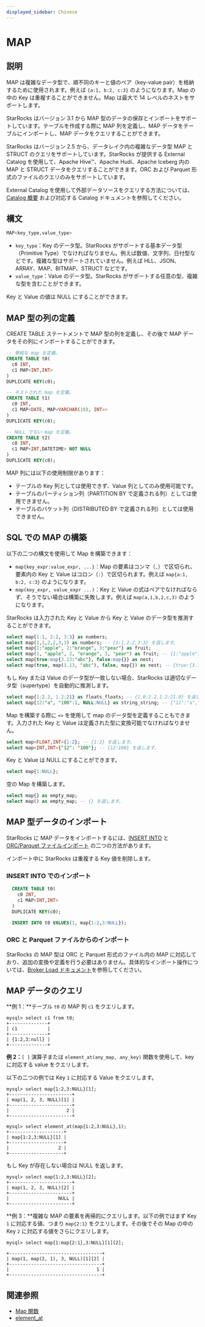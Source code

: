 ```yaml
---
displayed_sidebar: Chinese
---
```


# MAP

## 説明

MAP は複雑なデータ型で、順不同のキーと値のペア（key-value pair）を格納するために使用されます。例えば `{a:1, b:2, c:3}` のようになります。Map の中の Key は重複することができません。Map は最大で 14 レベルのネストをサポートします。

StarRocks はバージョン 3.1 から MAP 型のデータの保存とインポートをサポートしています。テーブルを作成する際に MAP 列を定義し、MAP データをテーブルにインポートし、MAP データをクエリすることができます。

StarRocks はバージョン 2.5 から、データレイク内の複雑なデータ型 MAP と STRUCT のクエリをサポートしています。StarRocks が提供する External Catalog を使用して、Apache Hive™、Apache Hudi、Apache Iceberg 内の MAP と STRUCT データをクエリすることができます。ORC および Parquet 形式のファイルのクエリのみをサポートしています。

External Catalog を使用して外部データソースをクエリする方法については、[Catalog 概要](../../../data_source/catalog/catalog_overview.md) および対応する Catalog ドキュメントを参照してください。

## 構文

```SQL
MAP<key_type,value_type>
```

- `key_type`：Key のデータ型。StarRocks がサポートする基本データ型（Primitive Type）でなければなりません。例えば数値、文字列、日付型などです。複雑な型はサポートされていません。例えば HLL、JSON、ARRAY、MAP、BITMAP、STRUCT などです。
- `value_type`：Value のデータ型。StarRocks がサポートする任意の型、複雑な型を含むことができます。

Key と Value の値は NULL にすることができます。

## MAP 型の列の定義

CREATE TABLE ステートメントで MAP 型の列を定義し、その後で MAP データをその列にインポートすることができます。

```SQL
-- 単純な map を定義。
CREATE TABLE t0(
  c0 INT,
  c1 MAP<INT,INT>
)
DUPLICATE KEY(c0);

-- ネストされた map を定義。
CREATE TABLE t1(
  c0 INT,
  c1 MAP<DATE, MAP<VARCHAR(10), INT>>
)
DUPLICATE KEY(c0);

-- NULL でない map を定義。
CREATE TABLE t2(
  c0 INT,
  c1 MAP<INT,DATETIME> NOT NULL
)
DUPLICATE KEY(c0);
```

MAP 列には以下の使用制限があります：

- テーブルの Key 列としては使用できず、Value 列としてのみ使用可能です。
- テーブルのパーティション列（PARTITION BY で定義される列）としては使用できません。
- テーブルのバケット列（DISTRIBUTED BY で定義される列）としては使用できません。

## SQL での MAP の構築

以下の二つの構文を使用して Map を構築できます：

- `map{key_expr:value_expr, ...}`：Map の要素はコンマ（`,`）で区切られ、要素内の Key と Value はコロン（`:`）で区切られます。例えば `map{a:1, b:2, c:3}` のようになります。
- `map(key_expr, value_expr ...)`：Key と Value の式はペアでなければならず、そうでない場合は構築に失敗します。例えば `map(a,1,b,2,c,3)` のようになります。

StarRocks は入力された Key と Value から Key と Value のデータ型を推測することができます。

```SQL
select map{1:1, 2:2, 3:3} as numbers;
select map(1,1,2,2,3,3) as numbers; -- {1:1,2:2,3:3} を返します。
select map{1:"apple", 2:"orange", 3:"pear"} as fruit;
select map(1, "apple", 2, "orange", 3, "pear") as fruit; -- {1:"apple",2:"orange",3:"pear"} を返します。
select map{true:map{3.13:"abc"}, false:map{}} as nest;
select map(true, map(3.13, "abc"), false, map{}) as nest; -- {true:{3.13:"abc"},false:{}} を返します。
```

もし Key または Value のデータ型が一致しない場合、StarRocks は適切なデータ型（supertype）を自動的に推測します。

```SQL
select map{1:2.2, 1.2:21} as floats_floats; -- {1.0:2.2,1.2:21.0} を返します。
select map{12:"a", "100":1, NULL:NULL} as string_string; -- {"12":"a","100":"1",null:null} を返します。
```

Map を構築する際に `<>` を使用して map のデータ型を定義することもできます。入力された Key と Value は定義された型に変換可能でなければなりません。

```SQL
select map<FLOAT,INT>{1:2}; -- {1:2} を返します。
select map<INT,INT>{"12": "100"}; -- {12:100} を返します。
```

Key と Value は NULL にすることができます。

```SQL
select map{1:NULL};
```

空の Map を構築します。

```SQL
select map{} as empty_map;
select map() as empty_map; -- {} を返します。
```

## MAP 型データのインポート

StarRocks に MAP データをインポートするには、[INSERT INTO](../data-manipulation/INSERT.md) と [ORC/Parquet ファイルインポート](../data-manipulation/BROKER_LOAD.md) の二つの方法があります。

インポート中に StarRocks は重複する Key 値を削除します。

### INSERT INTO でのインポート

```SQL
  CREATE TABLE t0(
    c0 INT,
    c1 MAP<INT,INT>
  )
  DUPLICATE KEY(c0);
  
  INSERT INTO t0 VALUES(1, map{1:2,3:NULL});
```

### ORC と Parquet ファイルからのインポート

StarRocks の MAP 型は ORC と Parquet 形式のファイル内の MAP に対応しており、追加の変換や定義を行う必要はありません。具体的なインポート操作については、[Broker Load ドキュメント](../data-manipulation/BROKER_LOAD.md)を参照してください。

## MAP データのクエリ

**例 1：**テーブル `t0` の MAP 列 `c1` をクエリします。

```Plain
mysql> select c1 from t0;
+--------------+
| c1           |
+--------------+
| {1:2,3:null} |
+--------------+
```

**例 2：**`[ ]` 演算子または `element_at(any_map, any_key)` 関数を使用して、key に対応する value をクエリします。

以下の二つの例では Key `1` に対応する Value をクエリします。

```Plain
mysql> select map{1:2,3:NULL}[1];
+-----------------------+
| map(1, 2, 3, NULL)[1] |
+-----------------------+
|                     2 |
+-----------------------+

mysql> select element_at(map{1:2,3:NULL},1);
+--------------------+
| map{1:2,3:NULL}[1] |
+--------------------+
|                  2 |
+--------------------+
```

もし Key が存在しない場合は NULL を返します。

```Plain
mysql> select map{1:2,3:NULL}[2];
+-----------------------+
| map(1, 2, 3, NULL)[2] |
+-----------------------+
|                  NULL |
+-----------------------+
```

**例 3：**複雑な MAP の要素を再帰的にクエリします。以下の例ではまず Key `1` に対応する値、つまり `map{2:1}` をクエリします。その後でその Map の中の Key `2` に対応する値をさらにクエリします。

```Plain Text
mysql> select map{1:map{2:1},3:NULL}[1][2];

+----------------------------------+
| map(1, map(2, 1), 3, NULL)[1][2] |
+----------------------------------+
|                                1 |
+----------------------------------+
```

## 関連参照

- [Map 関数](../../sql-functions/map-functions/map_values.md)
- [element_at](../../sql-functions/array-functions/element_at.md)
